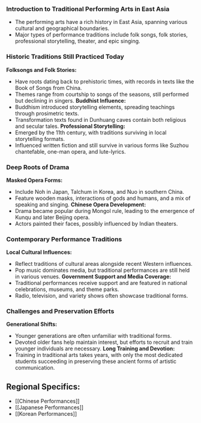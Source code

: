 ### Introduction to Traditional Performing Arts in East Asia
- The performing arts have a rich history in East Asia, spanning various cultural and geographical boundaries.
- Major types of performance traditions include folk songs, folk stories, professional storytelling, theater, and epic singing.

### Historic Traditions Still Practiced Today
**Folksongs and Folk Stories:**
- Have roots dating back to prehistoric times, with records in texts like the Book of Songs from China.
- Themes range from courtship to songs of the seasons, still performed but declining in singers.
**Buddhist Influence:**
- Buddhism introduced storytelling elements, spreading teachings through prosimetric texts.
- Transformation texts found in Dunhuang caves contain both religious and secular tales.
**Professional Storytelling:**
- Emerged by the 11th century, with traditions surviving in local storytelling formats.
- Influenced written fiction and still survive in various forms like Suzhou chantefable, one-man opera, and lute-lyrics.

### Deep Roots of Drama
**Masked Opera Forms:**
- Include Noh in Japan, Talchum in Korea, and Nuo in southern China.
- Feature wooden masks, interactions of gods and humans, and a mix of speaking and singing.
**Chinese Opera Development:**
- Drama became popular during Mongol rule, leading to the emergence of Kunqu and later Beijing opera.
- Actors painted their faces, possibly influenced by Indian theaters.

### Contemporary Performance Traditions
**Local Cultural Influences:**
- Reflect traditions of cultural areas alongside recent Western influences.
- Pop music dominates media, but traditional performances are still held in various venues.
**Government Support and Media Coverage:**
- Traditional performances receive support and are featured in national celebrations, museums, and theme parks.
- Radio, television, and variety shows often showcase traditional forms.

### Challenges and Preservation Efforts
**Generational Shifts:**
- Younger generations are often unfamiliar with traditional forms.
- Devoted older fans help maintain interest, but efforts to recruit and train younger individuals are necessary.
**Long Training and Devotion:**
- Training in traditional arts takes years, with only the most dedicated students succeeding in preserving these ancient forms of artistic communication.

## Regional Specifics:
- [[Chinese Performances]]
- [[Japanese Performances]]
- [[Korean Performances]]